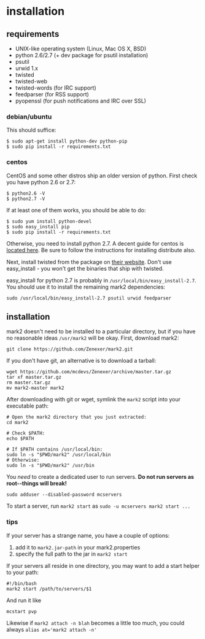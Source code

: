# installation

## requirements

* UNIX-like operating system (Linux, Mac OS X, BSD)
* python 2.6/2.7 (+ dev package for psutil installation)
* psutil
* urwid 1.x
* twisted
* twisted-web
* twisted-words (for IRC support)
* feedparser (for RSS support)
* pyopenssl (for push notifications and IRC over SSL)

### debian/ubuntu

This should suffice:

    $ sudo apt-get install python-dev python-pip
    $ sudo pip install -r requirements.txt

### centos

CentOS and some other distros ship an older version of python. First check you have python 2.6 or 2.7:

    $ python2.6 -V
    $ python2.7 -V

If at least one of them works, you should be able to do:

    $ sudo yum install python-devel
    $ sudo easy_install pip
    $ sudo pip install -r requirements.txt

Otherwise, you need to install python 2.7. A decent guide for centos is
[located here](http://toomuchdata.com/2012/06/25/how-to-install-python-2-7-3-on-centos-6-2/). Be sure to follow the
instructions for installing distribute also.

Next, install twisted from the package on [their website](http://twistedmatrix.com/). Don't use easy_install - you
won't get the binaries that ship with twisted.

easy_install for python 2.7 is probably in `/usr/local/bin/easy_install-2.7`. You should use it to install the remaining
mark2 dependencies:

    sudo /usr/local/bin/easy_install-2.7 psutil urwid feedparser

## installation

mark2 doesn't need to be installed to a particular directory, but if you have no reasonable ideas `/usr/mark2` will be
okay. First, download mark2:

    git clone https://github.com/Zenexer/mark2.git

If you don't have git, an alternative is to download a tarball:

    wget https://github.com/mcdevs/Zenexer/archive/master.tar.gz
    tar xf master.tar.gz
    rm master.tar.gz
    mv mark2-master mark2

After downloading with git or wget, symlink the `mark2` script into your executable path:

    # Open the mark2 directory that you just extracted:
    cd mark2
    
    # Check $PATH:
    echo $PATH
    
    # If $PATH contains /usr/local/bin:
    sudo ln -s "$PWD/mark2" /usr/local/bin
    # Otherwise:
    sudo ln -s "$PWD/mark2" /usr/bin

You *need* to create a dedicated user to run servers.  **Do not run servers as root--things will break!**

    sudo adduser --disabled-password mcservers

To start a server, run `mark2 start` as `sudo -u mcservers mark2 start ...`

### tips

If your server has a strange name, you have a couple of options:

1. add it to `mark2.jar-path` in your mark2.properties
2. specify the full path to the jar in `mark2 start`

If your servers all reside in one directory, you may want to add a start
helper to your path:

    #!/bin/bash
    mark2 start /path/to/servers/$1

And run it like

    mcstart pvp

Likewise if `mark2 attach -n blah` becomes a little too much, you could always
`alias at='mark2 attach -n'`
